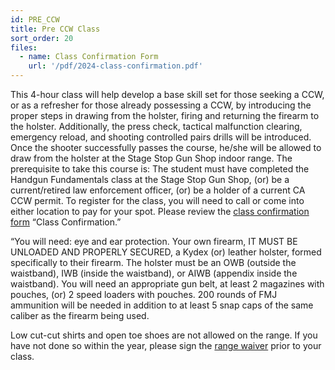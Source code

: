 ```yaml
---
id: PRE_CCW
title: Pre CCW Class
sort_order: 20
files:
  - name: Class Confirmation Form
    url: '/pdf/2024-class-confirmation.pdf'
---
```

This 4-hour class will help develop a base skill set for those seeking a CCW, or as a refresher for those already possessing a CCW, by introducing the proper steps in drawing from the holster, firing and returning the firearm to the holster. Additionally, the press check, tactical malfunction clearing, emergency reload, and shooting controlled pairs drills will be introduced. Once the shooter successfully passes the course, he/she will be allowed to draw from the holster at the Stage Stop Gun Shop indoor range. The prerequisite to take this course is: The student must have completed the Handgun Fundamentals class at the Stage Stop Gun Shop, (or) be a current/retired law enforcement officer, (or) be a holder of a current CA CCW permit. To register for the class, you will need to call or come into either location to pay for your spot. Please review the [class confirmation form](/pdf/2024-class-confirmation.pdf) “Class Confirmation.”

“You will need: eye and ear protection. Your own firearm, IT MUST BE UNLOADED AND PROPERLY SECURED, a Kydex (or) leather holster, formed specifically to their firearm. The holster must be an OWB (outside the waistband), IWB (inside the waistband), or AIWB (appendix inside the waistband). You will need an appropriate gun belt, at least 2 magazines with pouches, (or) 2 speed loaders with pouches. 200 rounds of FMJ ammunition will be needed in addition to at least 5 snap caps of the same caliber as the firearm being used.

Low cut-cut shirts and open toe shoes are not allowed on the range. If you have not done so within the year, please sign the [range waiver](http://www.smartwaiver.com/v/stagestopgunshop) prior to your class.

